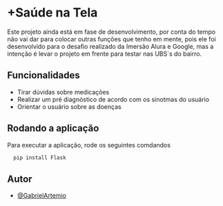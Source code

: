
# +Saúde na Tela
Este projeto ainda está em fase de desenvolvimento, por conta do tempo não vai dar para colocar outras funções que tenho em mente, pois ele foi desenvolvido para o desafio realizado da Imersão Alura e Google, mas a intenção é levar o projeto em frente para testar nas UBS´s do bairro.

## Funcionalidades

- Tirar dúvidas sobre medicações
- Realizar um pré diagnóstico de acordo com os sinotmas do usuário
- Orientar o usuário sobre as doenças


## Rodando a aplicação

Para executar a aplicação, rode os seguintes comdandos

```bash
  pip install Flask
```


## Autor

- [@GabrielArtemio](https://github.com/gabriel-artemio)
